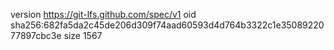 version https://git-lfs.github.com/spec/v1
oid sha256:682fa5da2c45de206d309f74aad60593d4d764b3322c1e3508922077897cbc3e
size 1567
